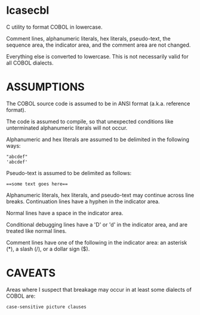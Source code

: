 lcasecbl
========

C utility to format COBOL in lowercase.

Comment lines, alphanumeric literals, hex literals, pseudo-text, the sequence
area, the indicator area, and the comment area are not changed.

Everything else is converted to lowercase. This is not necessarily valid for
all COBOL dialects.

ASSUMPTIONS
===========

The COBOL source code is assumed to be in ANSI format (a.k.a. reference format).

The code is assumed to compile, so that unexpected conditions like unterminated
alphanumeric literals will not occur.

Alphanumeric and hex literals are assumed to be delimited in the following ways:

    "abcdef"
    'abcdef'

Pseudo-text is assumed to be delimited as follows:

    ==some text goes here==

Alphanumeric literals, hex literals, and pseudo-text may continue across line
breaks. Continuation lines have a hyphen in the indicator area.

Normal lines have a space in the indicator area.

Conditional debugging lines have a 'D' or 'd' in the indicator area, and are
treated like normal lines.

Comment lines have one of the following in the indicator area: an asterisk (*),
a slash (/), or a dollar sign ($).

CAVEATS
=======

Areas where I suspect that breakage may occur in at least some dialects of
COBOL are:

    case-sensitive picture clauses